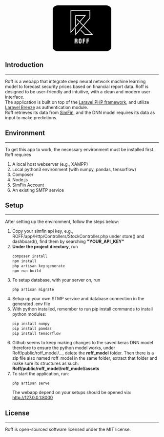 <p align="center"><img src="public/storage/ROFF.png" alt="Logo Laravel Breeze" style="border-radius:9%"></p>

## Introduction
***
Roff is a webapp that integrate deep neural network machine learning model to forecast security prices based on financial report data. Roff is designed to be user-friendly and intuitive, with a clean and modern user interface. 
<br>
The application is built on top of the [Laravel PHP framework](https://laravel.com), and utilize [Laravel Breeze](https://laravel.com/docs/starter-kits#laravel-breeze) as authentication module.
<br>
Roff retrieves its data from [SimFin](https://github.com/SimFin/web-api-examples), and the DNN model requires its data as input to make predictions.

## Environment
***
To get this app to work, the necessary environment must be installed first.<br>
Roff requires 
<ol>
  <li>A local host webserver (e.g., XAMPP)</li>
  <li>Local python3 environment (with numpy, pandas, tensorflow)</li>
  <li>Composer</li>
  <li>Node.js</li>
  <li>SimFin Account</li>
  <li>An existing SMTP service</li>
</ol>

## Setup
***
After setting up the environment, follow the steps below:
<ol>
  <li>Copy your simfin api key, e.g., ROFF/app/Http/Controllers/StockController.php under store() and dashboard(), find them by searching <strong>"YOUR_API_KEY"</strong></li>
  <li><strong>Under the project directory</strong>, run
  
    composer install
    npm install
    php artisan key:generate
    npm run build

  </li>
  <li>To setup database, with your server on, run
  
    php artisan migrate

  </li>
  <li>Setup up your own STMP service and database connection in the generated .env file</li>
  <li>With python installed, remember to run pip install commands to install python modules:
  
    pip install numpy
    pip install pandas
    pip install tensorflow

  </li>
  <li>Github seems to keep making changes to the saved keras DNN model therefore to ensure the python model works, under Roff/public/roff_model/..., delete the <strong>roff_model</strong> folder. Then there is a zip file also named roff_model in the same folder, extract that folder and make sure its structures as such: <strong>Roff/public/roff_model/roff_model/assets</strong> 
  <li>To start the application, run:
  
    php artisan serve
  
  The webapp depend on your setups should be opened via: http://127.0.0.1:8000
  </li>
</ol>



## License
***
Roff is open-sourced software licensed under the MIT license.



